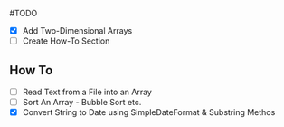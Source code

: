 #TODO

- [x] Add Two-Dimensional Arrays
- [ ] Create How-To Section

## How To 
- [ ] Read Text from a File into an Array
- [ ] Sort An Array - Bubble Sort etc.
- [x] Convert String to Date using SimpleDateFormat & Substring Methos